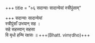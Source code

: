 +++
title = "०६ सदान्वाः सादान्वेयां स्त्रीपुंसाम्"

+++
सदान्वाः सादान्वेयां  
स्त्रीपुंसाँ उभयान् सह ।  
सहे सहस्वान् सहसा  
वि मृधो हन्मि रक्षसः ॥ +++(Bhatt. vimṛdho)+++